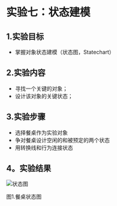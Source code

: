 # 实验七：状态建模

## 1.实验目标

- 掌握对象状态建模（状态图，Statechart）

## 2.实验内容

- 寻找一个关键的对象；
- 设计该对象的关键状态；

## 3.实验步骤

- 选择餐桌作为实验对象
- 争对餐桌设计空闲的和被预定的两个状态
- 用转换线和行为连接状态

## 4。实验结果
 ![状态图](./lab6.jpg)  
  
  图1.餐桌状态图

